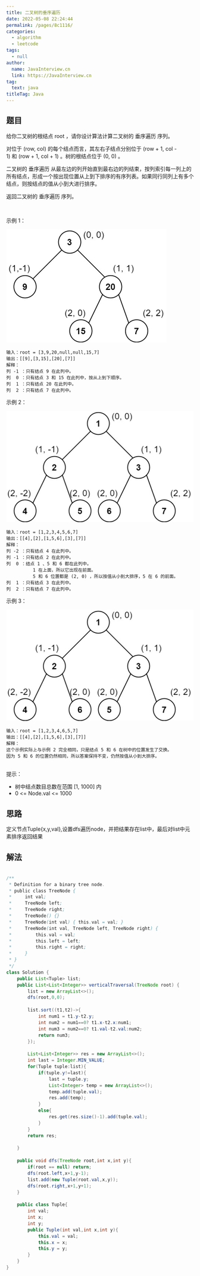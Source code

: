 ```yaml
---
title: 二叉树的垂序遍历
date: 2022-05-08 22:24:44
permalink: /pages/8c1116/
categories: 
  - algorithm
  - leetcode
tags: 
  - null
author: 
  name: JavaInterview.cn
  link: https://JavaInterview.cn
tag: 
  text: java
titleTag: Java
---
```



## 题目
给你二叉树的根结点 root ，请你设计算法计算二叉树的 垂序遍历 序列。

对位于 (row, col) 的每个结点而言，其左右子结点分别位于 (row + 1, col - 1) 和 (row + 1, col + 1) 。树的根结点位于 (0, 0) 。

二叉树的 垂序遍历 从最左边的列开始直到最右边的列结束，按列索引每一列上的所有结点，形成一个按出现位置从上到下排序的有序列表。如果同行同列上有多个结点，则按结点的值从小到大进行排序。

返回二叉树的 垂序遍历 序列。

 

示例 1：

![](../../../media/pictures/leetcode/vtree1.jpeg)

    输入：root = [3,9,20,null,null,15,7]
    输出：[[9],[3,15],[20],[7]]
    解释：
    列 -1 ：只有结点 9 在此列中。
    列  0 ：只有结点 3 和 15 在此列中，按从上到下顺序。
    列  1 ：只有结点 20 在此列中。
    列  2 ：只有结点 7 在此列中。
示例 2：

![](../../../media/pictures/leetcode/vtree2.jpeg)

    输入：root = [1,2,3,4,5,6,7]
    输出：[[4],[2],[1,5,6],[3],[7]]
    解释：
    列 -2 ：只有结点 4 在此列中。
    列 -1 ：只有结点 2 在此列中。
    列  0 ：结点 1 、5 和 6 都在此列中。
              1 在上面，所以它出现在前面。
              5 和 6 位置都是 (2, 0) ，所以按值从小到大排序，5 在 6 的前面。
    列  1 ：只有结点 3 在此列中。
    列  2 ：只有结点 7 在此列中。
示例 3：

![](../../../media/pictures/leetcode/vtree3.jpeg)
    
    输入：root = [1,2,3,4,6,5,7]
    输出：[[4],[2],[1,5,6],[3],[7]]
    解释：
    这个示例实际上与示例 2 完全相同，只是结点 5 和 6 在树中的位置发生了交换。
    因为 5 和 6 的位置仍然相同，所以答案保持不变，仍然按值从小到大排序。
     

提示：

- 树中结点数目总数在范围 [1, 1000] 内
- 0 <= Node.val <= 1000



## 思路

定义节点Tuple{x,y,val},设置dfs遍历node，并把结果存在list中，最后对list中元素排序返回结果


## 解法
```java

/**
 * Definition for a binary tree node.
 * public class TreeNode {
 *     int val;
 *     TreeNode left;
 *     TreeNode right;
 *     TreeNode() {}
 *     TreeNode(int val) { this.val = val; }
 *     TreeNode(int val, TreeNode left, TreeNode right) {
 *         this.val = val;
 *         this.left = left;
 *         this.right = right;
 *     }
 * }
 */
class Solution {
    public List<Tuple> list;
    public List<List<Integer>> verticalTraversal(TreeNode root) {
        list = new ArrayList<>();
        dfs(root,0,0);

        list.sort((t1,t2)->{
            int num1 = t1.y-t2.y;
            int num2 = num1==0? t1.x-t2.x:num1;
            int num3 = num2==0? t1.val-t2.val:num2;
            return num3;
        });

        List<List<Integer>> res = new ArrayList<>();
        int last = Integer.MIN_VALUE;
        for(Tuple tuple:list){
            if(tuple.y!=last){
                last = tuple.y;
                List<Integer> temp = new ArrayList<>();
                temp.add(tuple.val);
                res.add(temp);
            }
            else{
                res.get(res.size()-1).add(tuple.val);
            }
        }
        return res;

    }

    public void dfs(TreeNode root,int x,int y){
        if(root == null) return;
        dfs(root.left,x+1,y-1);
        list.add(new Tuple(root.val,x,y));
        dfs(root.right,x+1,y+1);
    }

    public class Tuple{
        int val;
        int x;
        int y;
        public Tuple(int val,int x,int y){
            this.val = val;
            this.x = x;
            this.y = y;
        }
    }
}
```